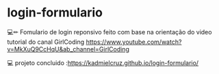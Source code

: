 # login-formulario

 💻✏ Fomulario de login reponsivo feito com base na orientação do video tutorial do canal GirlCoding
https://www.youtube.com/watch?v=MkXuQ9CcHqU&ab_channel=GirlCoding


💻  projeto concluido :https://kadmielcruz.github.io/login-formulario/
